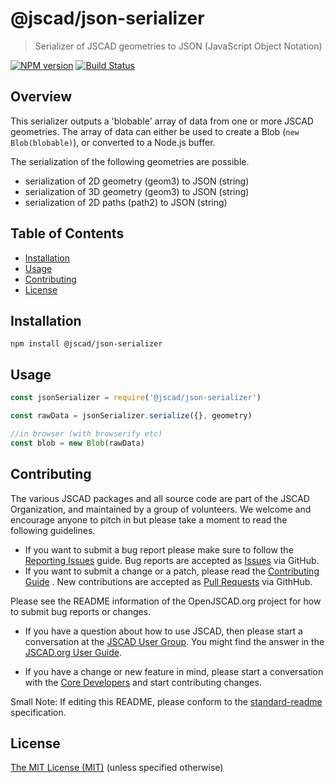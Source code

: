 # @jscad/json-serializer

> Serializer of JSCAD geometries to JSON (JavaScript Object Notation)

[![NPM version](https://badge.fury.io/js/%40jscad%2Fjson-serializer.svg)](https://badge.fury.io/js/%40jscad%2Fjson-serializer)
[![Build Status](https://travis-ci.org/jscad/io.svg)](https://travis-ci.org/jscad/json-serializer)

## Overview

This serializer outputs a 'blobable' array of data from one or more JSCAD geometries.
The array of data can either be used to create a Blob (`new Blob(blobable)`), or converted to a Node.js buffer.

The serialization of the following geometries are possible.
- serialization of 2D geometry (geom3) to JSON (string)
- serialization of 3D geometry (geom3) to JSON (string)
- serialization of 2D paths (path2) to JSON (string)

## Table of Contents

- [Installation](#installation)
- [Usage](#usage)
- [Contributing](#contributing)
- [License](#license)

## Installation

```
npm install @jscad/json-serializer
```

## Usage

```javascript
const jsonSerializer = require('@jscad/json-serializer')

const rawData = jsonSerializer.serialize({}, geometry)

//in browser (with browserify etc)
const blob = new Blob(rawData)

```

## Contributing

The various JSCAD packages and all source code are part of the JSCAD Organization, and maintained by a group of volunteers.
We welcome and encourage anyone to pitch in but please take a moment to read the following guidelines.

* If you want to submit a bug report please make sure to follow the [Reporting Issues](https://github.com/jscad/OpenJSCAD.org/wiki/Reporting-Issues) guide. Bug reports are accepted as [Issues](https://github.com/jscad/OpenJSCAD.org/issues/) via GitHub.
* If you want to submit a change or a patch, please read the [Contributing Guide](https://github.com/jscad/OpenJSCAD.org/blob/master/CONTRIBUTING.md) . New contributions are accepted as [Pull Requests](https://github.com/jscad/OpenJSCAD.org/pulls/) via GithHub.

Please see the README information of the OpenJSCAD.org project for how to submit bug reports or changes.

* If you have a question about how to use JSCAD, then please start a conversation at the [JSCAD User Group](https://jscad.xyz/forum). You might find the answer in the [JSCAD.org User Guide](https://openjscad.org/dokuwiki/doku.php).

* If you have a change or new feature in mind, please start a conversation with the [Core Developers](https://jscad.xyz/forum) and start contributing changes.

Small Note: If editing this README, please conform to the [standard-readme](https://github.com/RichardLitt/standard-readme) specification.


## License

[The MIT License (MIT)](./LICENSE)
(unless specified otherwise)
